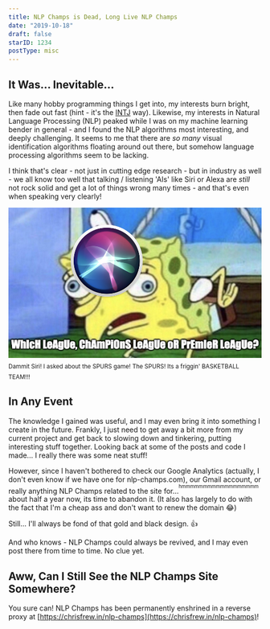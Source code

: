 ```yaml
---
title: NLP Champs is Dead, Long Live NLP Champs
date: "2019-10-18"
draft: false
starID: 1234
postType: misc
---
```


## It Was... Inevitable...

Like many hobby programming things I get into, my interests burn bright, then fade out fast (hint - it's the [INTJ](https://www.16personalities.com/intj-personality) way). Likewise, my interests in Natural Language Processing (NLP) peaked while I was on my machine learning bender in general - and I found the NLP algorithms most interesting, and deeply challenging. It seems to me that there are _so many_ visual identification algorithms floating around out there, but somehow language processing algorithms seem to be lacking. 

I think that's clear - not just in cutting edge research - but in industry as well - we all know too well that talking / listening 'AIs' like Siri or Alexa are _still_ not rock solid and get a lot of things wrong many times - and that's even when speaking very clearly! 

![Dammit Siri! I asked about the SPURS game! The SPURS! Its a BASKETBALL TEAM!!!](siri_lol.png)
<sub style="text-align:center;">Dammit Siri! I asked about the SPURS game! The SPURS! Its a friggin' BASKETBALL TEAM!!!</sub>

## In Any Event

The knowledge I gained was useful, and I may even bring it into something I create in the future. Frankly, I just need to get away a bit more from my current project and get back to slowing down and tinkering, putting interesting stuff together. Looking back at some of the posts and code I made... I really there was some neat stuff!

However, since I haven't bothered to check our Google Analytics (actually, I don't even know if we have one for nlp-champs.com), our Gmail account, or really anything NLP Champs related to the site for...<sup><sup>hmmmmmmmmmmmmmmmmmm</sup></sup> about half a year now, its time to abandon it. (It also has largely to do with the fact that I'm a cheap ass and don't want to renew the domain :joy:)

Still... I'll always be fond of that gold and black design. :thumbsup:

And who knows - NLP Champs could always be revived, and I may even post there from time to time. No clue yet.

## Aww, Can I Still See the NLP Champs Site Somewhere?

You sure can! NLP Champs has been permanently enshrined in a reverse proxy at [https://chrisfrew.in/nlp-champs](https://chrisfrew.in/nlp-champs)!